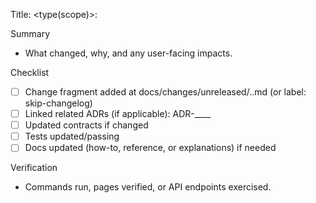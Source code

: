 Title: <type(scope)>: <short summary>

Summary
- What changed, why, and any user-facing impacts.

Checklist
- [ ] Change fragment added at docs/changes/unreleased/<id>.<type>.md (or label: skip-changelog)
- [ ] Linked related ADRs (if applicable): ADR-____
- [ ] Updated contracts if changed
- [ ] Tests updated/passing
- [ ] Docs updated (how-to, reference, or explanations) if needed

Verification
- Commands run, pages verified, or API endpoints exercised.
